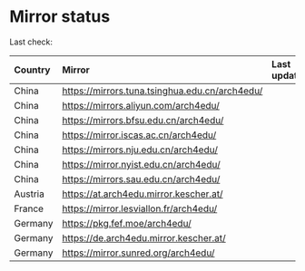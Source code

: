 <script src="./time.js"></script>
# Mirror status
Last check: <script type="text/javascript">localize(1699715765.4414668);</script>

|Country|Mirror|Last update|
|:------|:-----|:----------|
|China|https://mirrors.tuna.tsinghua.edu.cn/arch4edu/|<script type="text/javascript">localize(1699641213);</script>|
|China|https://mirrors.aliyun.com/arch4edu/|<script type="text/javascript">localize(1699641213);</script>|
|China|https://mirrors.bfsu.edu.cn/arch4edu/|<script type="text/javascript">localize(1699641213);</script>|
|China|https://mirror.iscas.ac.cn/arch4edu/|<script type="text/javascript">localize(1699641213);</script>|
|China|https://mirrors.nju.edu.cn/arch4edu/|<script type="text/javascript">localize(1699641213);</script>|
|China|https://mirror.nyist.edu.cn/arch4edu/|<script type="text/javascript">localize(1699641213);</script>|
|China|https://mirrors.sau.edu.cn/arch4edu/|<script type="text/javascript">localize(1699641213);</script>|
|Austria|https://at.arch4edu.mirror.kescher.at/|<script type="text/javascript">localize(1699641213);</script>|
|France|https://mirror.lesviallon.fr/arch4edu/|<script type="text/javascript">localize(1699641213);</script>|
|Germany|https://pkg.fef.moe/arch4edu/|<script type="text/javascript">localize(1699641213);</script>|
|Germany|https://de.arch4edu.mirror.kescher.at/|<script type="text/javascript">localize(1699641213);</script>|
|Germany|https://mirror.sunred.org/arch4edu/|<script type="text/javascript">localize(1699641213);</script>|

<script src="./tablefilter/tablefilter.js"></script>
<script src="./table.js"></script>